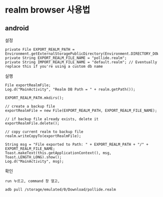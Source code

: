 # realm browser 사용법
## android
설정

    private File EXPORT_REALM_PATH = Environment.getExternalStoragePublicDirectory(Environment.DIRECTORY_DOWNLOADS);
    private String EXPORT_REALM_FILE_NAME = "pollide.realm";
    private String IMPORT_REALM_FILE_NAME = "default.realm"; // Eventually replace this if you're using a custom db name

실행    

	File exportRealmFile;
	Log.d("MainActivity", "Realm DB Path = " + realm.getPath());
	
	EXPORT_REALM_PATH.mkdirs();
	
	// create a backup file
	exportRealmFile = new File(EXPORT_REALM_PATH, EXPORT_REALM_FILE_NAME);
	
	// if backup file already exists, delete it
	exportRealmFile.delete();
	
	// copy current realm to backup file
	realm.writeCopyTo(exportRealmFile);
	
	String msg = "File exported to Path: " + EXPORT_REALM_PATH + "/" + EXPORT_REALM_FILE_NAME;
	Toast.makeText(this.getApplicationContext(), msg, Toast.LENGTH_LONG).show();
	Log.d("MainActivity", msg);

확인

	run 누르고, command 창 열고,
	
	adb pull /storage/emulated/0/Download/pollide.realm
